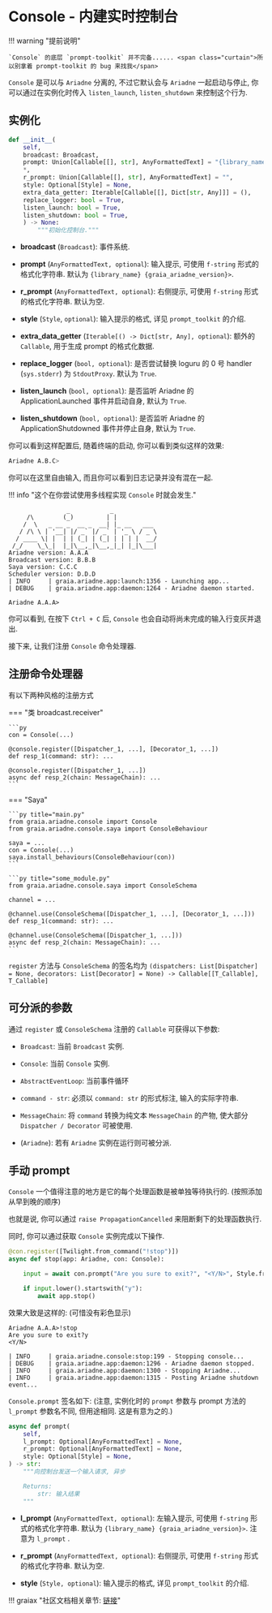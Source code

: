 # Console - 内建实时控制台

!!! warning "提前说明"

    `Console` 的底层 `prompt-toolkit` 并不完备...... <span class="curtain">所以别拿着 prompt-toolkit 的 bug 来找我</span>

`Console` 是可以与 `Ariadne` 分离的, 不过它默认会与 `Ariadne` 一起启动与停止,
你可以通过在实例化时传入 `listen_launch`, `listen_shutdown` 来控制这个行为.

## 实例化

```py
def __init__(
    self,
    broadcast: Broadcast,
    prompt: Union[Callable[[], str], AnyFormattedText] = "{library_name} {graia_ariadne_version}>",
    *,
    r_prompt: Union[Callable[[], str], AnyFormattedText] = "",
    style: Optional[Style] = None,
    extra_data_getter: Iterable[Callable[[], Dict[str, Any]]] = (),
    replace_logger: bool = True,
    listen_launch: bool = True,
    listen_shutdown: bool = True,
    ) -> None:
        """初始化控制台."""
```


- **broadcast** (`Broadcast`): 事件系统.

- **prompt** (`AnyFormattedText, optional`): 输入提示, 可使用 `f-string` 形式的格式化字符串.
默认为 `{library_name} {graia_ariadne_version}>`.

- **r_prompt** (`AnyFormattedText, optional`): 右侧提示, 可使用 `f-string` 形式的格式化字符串. 默认为空.

- **style** (`Style`, `optional`): 输入提示的格式, 详见 `prompt_toolkit` 的介绍.

- **extra_data_getter** (`Iterable[() -> Dict[str, Any], optional`): 额外的 `Callable`, 用于生成 prompt 的格式化数据.

- **replace_logger** (`bool, optional`): 是否尝试替换 loguru 的 0 号 handler (`sys.stderr`) 为 `StdoutProxy`. 默认为 `True`.

- **listen_launch** (`bool, optional`): 是否监听 Ariadne 的 ApplicationLaunched 事件并启动自身, 默认为 `True`.

- **listen_shutdown** (`bool, optional`): 是否监听 Ariadne 的 ApplicationShutdowned 事件并停止自身, 默认为 `True`.

你可以看到这样配置后, 随着终端的启动, 你可以看到类似这样的效果:

```bash
Ariadne A.B.C>
```

你可以在这里自由输入, 而且你可以看到日志记录并没有混在一起.

!!! info "这个在你尝试使用多线程实现 `Console` 时就会发生."

```log
                _           _
     /\        (_)         | |
    /  \   _ __ _  __ _  __| |_ __   ___
   / /\ \ | '__| |/ _` |/ _` | '_ \ / _ \
  / ____ \| |  | | (_| | (_| | | | |  __/
 /_/    \_\_|  |_|\__,_|\__,_|_| |_|\___|
Ariadne version: A.A.A
Broadcast version: B.B.B
Saya version: C.C.C
Scheduler version: D.D.D
| INFO     | graia.ariadne.app:launch:1356 - Launching app...
| DEBUG    | graia.ariadne.app:daemon:1264 - Ariadne daemon started.

Ariadne A.A.A>
```

你可以看到, 在按下 `Ctrl + C` 后, `Console` 也会自动将尚未完成的输入行变灰并退出.

接下来, 让我们注册 `Console` 命令处理器.

## 注册命令处理器

有以下两种风格的注册方式

=== "类 broadcast.receiver"

    ```py
    con = Console(...)

    @console.register([Dispatcher_1, ...], [Decorator_1, ...])
    def resp_1(command: str): ...

    @console.register([Dispatcher_1, ...])
    async def resp_2(chain: MessageChain): ...
    ```

=== "Saya"

    ```py title="main.py"
    from graia.ariadne.console import Console
    from graia.ariadne.console.saya import ConsoleBehaviour

    saya = ...
    con = Console(...)
    saya.install_behaviours(ConsoleBehaviour(con))
    ```

    ```py title="some_module.py"
    from graia.ariadne.console.saya import ConsoleSchema
    
    channel = ...

    @channel.use(ConsoleSchema([Dispatcher_1, ...], [Decorator_1, ...]))
    def resp_1(command: str): ...

    @channel.use(ConsoleSchema([Dispatcher_1, ...]))
    async def resp_2(chain: MessageChain): ...
    ```

`register` 方法与 `ConsoleSchema` 的签名均为 `(dispatchers: List[Dispatcher] = None, decorators: List[Decorator] = None) -> Callable[[T_Callable], T_Callable]`

## 可分派的参数

通过 `register` 或 `ConsoleSchema` 注册的 `Callable` 可获得以下参数:

- `Broadcast`: 当前 `Broadcast` 实例.

- `Console`: 当前 `Console` 实例.

- `AbstractEventLoop`: 当前事件循环

- `command - str`: 必须以 `command: str` 的形式标注, 输入的实际字符串.

- `MessageChain`: 将 `command` 转换为纯文本 `MessageChain` 的产物, 使大部分 `Dispatcher / Decorator` 可被使用.

- (`Ariadne`): 若有 `Ariadne` 实例在运行则可被分派.

## 手动 prompt

`Console` 一个值得注意的地方是它的每个处理函数是被单独等待执行的. (按照添加从早到晚的顺序)

也就是说, 你可以通过 `raise PropagationCancelled` 来阻断剩下的处理函数执行.

同时, 你可以通过获取 `Console` 实例完成以下操作.

```py
@con.register([Twilight.from_command("!stop")])
async def stop(app: Ariadne, con: Console):

    input = await con.prompt("Are you sure to exit?", "<Y/N>", Style.from_dict({...}))

    if input.lower().startswith("y"):
        await app.stop()
```

效果大致是这样的: (<span class="curtain">可惜没有彩色显示</span>)

```log
Ariadne A.A.A>!stop
Are you sure to exit?y                                                   <Y/N>

| INFO     | graia.ariadne.console:stop:199 - Stopping console...
| DEBUG    | graia.ariadne.app:daemon:1296 - Ariadne daemon stopped.
| INFO     | graia.ariadne.app:daemon:1300 - Stopping Ariadne...
| INFO     | graia.ariadne.app:daemon:1315 - Posting Ariadne shutdown event...
```

`Console.prompt` 签名如下: (注意, 实例化时的 `prompt` 参数与 prompt 方法的 `l_prompt` 参数名不同, 但用途相同. 这是有意为之的.)

```py
async def prompt(
    self,
    l_prompt: Optional[AnyFormattedText] = None,
    r_prompt: Optional[AnyFormattedText] = None,
    style: Optional[Style] = None,
) -> str:
    """向控制台发送一个输入请求, 异步

    Returns:
        str: 输入结果
    """
```

- **l_prompt** (`AnyFormattedText, optional`): 左输入提示, 可使用 `f-string` 形式的格式化字符串.
默认为 `{library_name} {graia_ariadne_version}>`. 注意为 `l_prompt` .

- **r_prompt** (`AnyFormattedText, optional`): 右侧提示, 可使用 `f-string` 形式的格式化字符串. 默认为空.

- **style** (`Style, optional`): 输入提示的格式, 详见 `prompt_toolkit` 的介绍.

!!! graiax "社区文档相关章节: [链接](https://graiax.cn/make_ero_bot/tutorials/14_backend_laning.html)"